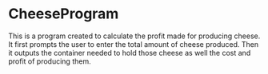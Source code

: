 # CheeseProgram
This is a program created to calculate the profit made for producing cheese. It first prompts the user to enter the total amount of cheese produced. Then it outputs the container needed to hold those cheese as well the cost and profit of producing them.
